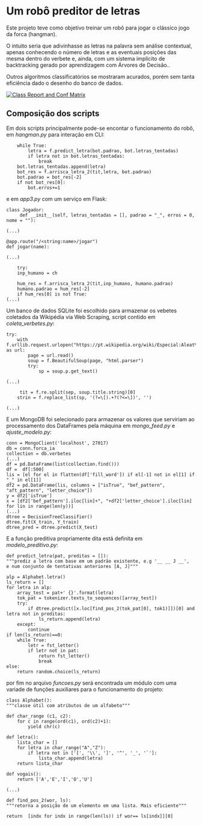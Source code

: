 # Um robô preditor de letras

Este projeto teve como objetivo treinar um robô para jogar o clássico jogo da forca (hangman).

O intuito seria que adivinhasse as letras na palavra sem análise contextual, apenas conhecendo o número de letras e as eventuais posições das mesma dentro do verbete e, ainda, com um sistema implícito de backtracking gerado por aprendizagem com Árvores de Decisão..

Outros algoritmos classificatórios se mostraram acurados, porém sem tanta eficiência dado o desenho do banco de dados.

[![Class Report and Conf Matrix](add "Class Report and Conf Matrix")](https://github.com/ajnciro/Projetos/blob/main/Hangman/static/eficiencia_modelo.jpg?raw=true "Class Report and Conf Matrix")

## Composição dos scripts
Em dois scripts principalmente pode-se encontar o funcionamento do robô, em *hangman.py* para interação em CLI:


        while True:
            letra = f.predict_letra(bot.padrao, bot.letras_tentadas)
            if letra not in bot.letras_tentadas:
                break
        bot.letras_tentadas.append(letra) 
        bot_res = f.arrisca_letra_2(tit,letra, bot.padrao)
        bot.padrao = bot_res[-2]
        if not bot_res[0]:
            bot.erros+=1

e em *app3.py* com um serviço em Flask:


	class Jogador:
   		 def __init__(self, letras_tentadas = [], padrao = "_", erros = 0, nome = ""):
		 
	(...)
	
	@app.route("/<string:name>/jogar")
	def jogar(name):
	
	(...)
	
	    try:
        inp_humano = ch

        hum_res = f.arrisca_letra_2(tit,inp_humano, humano.padrao)
        humano.padrao = hum_res[-2]
        if hum_res[0] is not True:
	(...)
	
	
Um banco de dados SQLite foi escolhido para armazenar os vebetes coletados da Wikipédia via Web Scraping, script contido em *coleta_verbetes.py*:


    try:
        with f.urllib.request.urlopen("https://pt.wikipedia.org/wiki/Especial:Aleat%C3%B3ria") as url:
            page = url.read()
            soup = f.BeautifulSoup(page, "html.parser")
            try:
                sp = soup.p.get_text()
	
	(...)
	
		 tit = f.re.split(sep, soup.title.string)[0]
        strin = f.replace_list(sp, '(?=\[).+?(?<=\])', '')
	
	(...)
	
E um MongoDB foi selecionado para armazenar os valores que serviriam ao processamento dos DataFrames pela máquina em *mongo_feed.py* e *ajuste_modelo.py*:


	conn = MongoClient('localhost', 27017)
	db = conn.forca_ia
	collection = db.verbetes
	(...)
	df = pd.DataFrame(list(collection.find()))
	df =  df[:500]
	lis = [el for el in flatten(df['fill_word']) if el[-1] not in el[1] if "_" in el[1]]
	df2 = pd.DataFrame(lis, columns = ["isTrue", "bef_pattern", "aft_pattern", "letter_choice"])
	y = df2['isTrue']
	x = [df2['bef_pattern'].iloc[lin]+", "+df2['letter_choice'].iloc[lin] for lin in range(len(y))]
	(...)
	dtree = DecisionTreeClassifier()
	dtree.fit(X_train, Y_train)
	dtree_pred = dtree.predict(X_test)
	
E a função preditiva propriamente dita está definita em *modelo_preditivo.py*:


	def predict_letra(pat, preditas = []):
    """prediz a letra com base em um padrão existente, e.g '__ __ J __', 
    e num conjunto de tentativas anteriores [A, J]"""
    
    alp = Alphabet.letra()
    ls_return = []
    for letra in alp:
        array_test = pat+' {}'.format(letra)
        tok_pat = tokenizer.texts_to_sequences([array_test])
        try:
            if dtree.predict([x.loc[find_pos_2(tok_pat[0], tok1)]])[0] and letra not in preditas:
                ls_return.append(letra)
        except:
            continue
    if len(ls_return)==0:
        while True:
            letr = fst_letter()
            if letr not in pat:
                return fst_letter()
                break
    else:        
        return random.choice(ls_return) 
		

por fim no arquivo *funcoes.py* será encontrada um módulo com uma variade de funções auxiliares para o funcionamento do projeto:


	class Alphabet():
    """classe útil com atributos de um alfabeto"""
        
    def char_range (c1, c2):
        for c in range(ord(c1), ord(c2)+1):
            yield chr(c)
        
    def letra():
        lista_char = []
        for letra in char_range("A","Z"):
            if letra not in ['[', '\\', ']', '^', '_', '`']:
                lista_char.append(letra)
        return lista_char
    
    def vogais():
        return ['A','E','I','O','U']
		
	(...)
	
	def find_pos_2(wor, ls):
    """retorna a posição de um elemento em uma lista. Mais eficiente"""
    
    return  [indx for indx in range(len(ls)) if wor== ls[indx]][0]